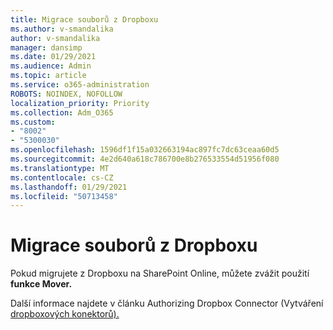 ```yaml
---
title: Migrace souborů z Dropboxu
ms.author: v-smandalika
author: v-smandalika
manager: dansimp
ms.date: 01/29/2021
ms.audience: Admin
ms.topic: article
ms.service: o365-administration
ROBOTS: NOINDEX, NOFOLLOW
localization_priority: Priority
ms.collection: Adm_O365
ms.custom:
- "8002"
- "5300030"
ms.openlocfilehash: 1596df1f15a032663194ac897fc7dc63ceaa60d5
ms.sourcegitcommit: 4e2d640a618c786700e8b276533554d51956f080
ms.translationtype: MT
ms.contentlocale: cs-CZ
ms.lasthandoff: 01/29/2021
ms.locfileid: "50713458"
---
```

# <a name="migrate-files-from-dropbox"></a>Migrace souborů z Dropboxu

Pokud migrujete z Dropboxu na SharePoint Online, můžete zvážit použití **funkce Mover.**

Další informace najdete v článku Authorizing Dropbox Connector (Vytváření [dropboxových konektorů).](https://docs.microsoft.com/sharepointmigration/mover-dropbox)

